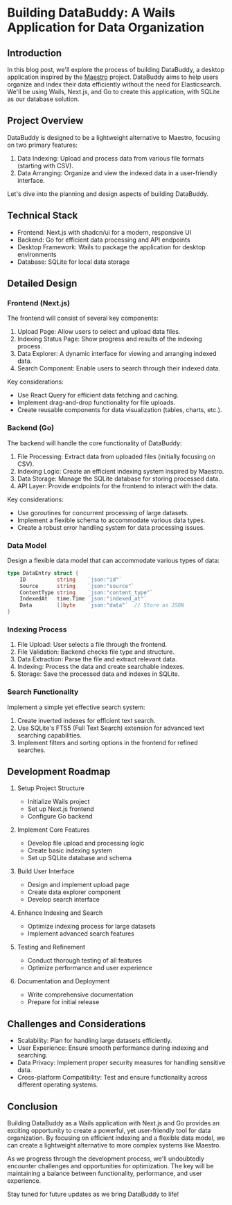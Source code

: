 # Building DataBuddy: A Wails Application for Data Organization

## Introduction

In this blog post, we'll explore the process of building DataBuddy, a desktop application inspired by the [Maestro](https://github.com/overture-stack/maestro) project. DataBuddy aims to help users organize and index their data efficiently without the need for Elasticsearch. We'll be using Wails, Next.js, and Go to create this application, with SQLite as our database solution.

## Project Overview

DataBuddy is designed to be a lightweight alternative to Maestro, focusing on two primary features:

1. Data Indexing: Upload and process data from various file formats (starting with CSV).
2. Data Arranging: Organize and view the indexed data in a user-friendly interface.

Let's dive into the planning and design aspects of building DataBuddy.

## Technical Stack

- Frontend: Next.js with shadcn/ui for a modern, responsive UI
- Backend: Go for efficient data processing and API endpoints
- Desktop Framework: Wails to package the application for desktop environments
- Database: SQLite for local data storage

## Detailed Design

### Frontend (Next.js)

The frontend will consist of several key components:

1. Upload Page: Allow users to select and upload data files.
2. Indexing Status Page: Show progress and results of the indexing process.
3. Data Explorer: A dynamic interface for viewing and arranging indexed data.
4. Search Component: Enable users to search through their indexed data.

Key considerations:
- Use React Query for efficient data fetching and caching.
- Implement drag-and-drop functionality for file uploads.
- Create reusable components for data visualization (tables, charts, etc.).

### Backend (Go)

The backend will handle the core functionality of DataBuddy:

1. File Processing: Extract data from uploaded files (initially focusing on CSV).
2. Indexing Logic: Create an efficient indexing system inspired by Maestro.
3. Data Storage: Manage the SQLite database for storing processed data.
4. API Layer: Provide endpoints for the frontend to interact with the data.

Key considerations:
- Use goroutines for concurrent processing of large datasets.
- Implement a flexible schema to accommodate various data types.
- Create a robust error handling system for data processing issues.

### Data Model

Design a flexible data model that can accommodate various types of data:

```go
type DataEntry struct {
    ID          string    `json:"id"`
    Source      string    `json:"source"`
    ContentType string    `json:"content_type"`
    IndexedAt   time.Time `json:"indexed_at"`
    Data        []byte    `json:"data"`  // Store as JSON
}
```

### Indexing Process

1. File Upload: User selects a file through the frontend.
2. File Validation: Backend checks file type and structure.
3. Data Extraction: Parse the file and extract relevant data.
4. Indexing: Process the data and create searchable indexes.
5. Storage: Save the processed data and indexes in SQLite.

### Search Functionality

Implement a simple yet effective search system:

1. Create inverted indexes for efficient text search.
2. Use SQLite's FTS5 (Full Text Search) extension for advanced text searching capabilities.
3. Implement filters and sorting options in the frontend for refined searches.

## Development Roadmap

1. Setup Project Structure
   - Initialize Wails project
   - Set up Next.js frontend
   - Configure Go backend

2. Implement Core Features
   - Develop file upload and processing logic
   - Create basic indexing system
   - Set up SQLite database and schema

3. Build User Interface
   - Design and implement upload page
   - Create data explorer component
   - Develop search interface

4. Enhance Indexing and Search
   - Optimize indexing process for large datasets
   - Implement advanced search features

5. Testing and Refinement
   - Conduct thorough testing of all features
   - Optimize performance and user experience

6. Documentation and Deployment
   - Write comprehensive documentation
   - Prepare for initial release

## Challenges and Considerations

- Scalability: Plan for handling large datasets efficiently.
- User Experience: Ensure smooth performance during indexing and searching.
- Data Privacy: Implement proper security measures for handling sensitive data.
- Cross-platform Compatibility: Test and ensure functionality across different operating systems.

## Conclusion

Building DataBuddy as a Wails application with Next.js and Go provides an exciting opportunity to create a powerful, yet user-friendly tool for data organization. By focusing on efficient indexing and a flexible data model, we can create a lightweight alternative to more complex systems like Maestro.

As we progress through the development process, we'll undoubtedly encounter challenges and opportunities for optimization. The key will be maintaining a balance between functionality, performance, and user experience.

Stay tuned for future updates as we bring DataBuddy to life!
